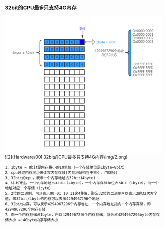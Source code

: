 ### 32bit的CPU最多只支持4G内存
![1](https://github.com/ethaninchina/Hardware/blob/master/001%2032bit%E7%9A%84CPU%E6%9C%80%E5%A4%9A%E5%8F%AA%E6%94%AF%E6%8C%814G%E5%86%85%E5%AD%98/img/1.png)
![2](Hardware/001 32bit的CPU最多只支持4G内存/img/2.png)
```shell
1、1byte = 8bit是内存最小的IO单位（一个存储单位是1byte=8bit）
2、cpu通过内存地址来读写内存存储(内存地址相当于索引、门牌号)
3、32bit的cpu，表示一个内存地址占32bit(4byte)
4、综上所述，一个内存地址占32bit(4byte)，一个内存存储单位占8bit（1byte），而一个地址对应一个存储（1byte）
5、2位的二进制，可以表示00 01 10 11这4种值，那么32位的二进制可以表示2的32次方个值，即32bit/4byte的内存可以表示4294967296个地址
6、32bit内存，可以表示4294967296个内存地址，一个内存地址指向一个内存存储，即4294967296个内存存储
7、而一个内存存储占1byte，所以4294967296个内存存储，就会占4294967296byte内存存储大小 = 4Gbyte内存存储大小
```
